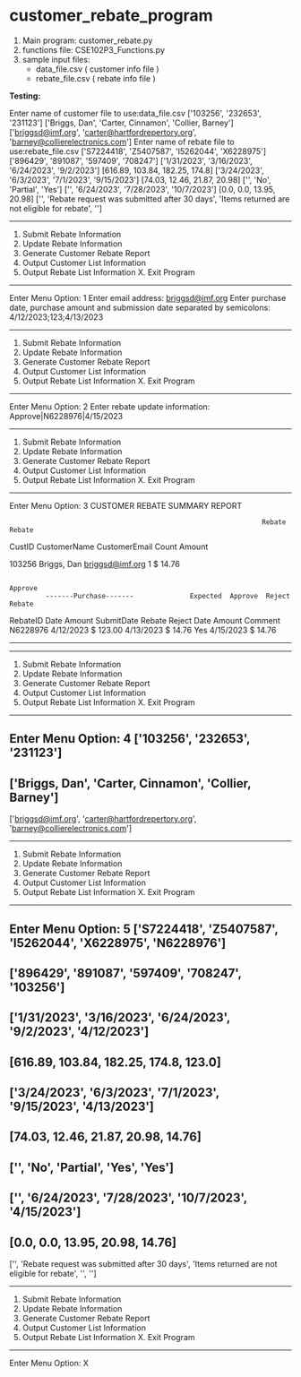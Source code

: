 # customer_rebate_program

1. Main program: customer_rebate.py
2. functions file: CSE102P3_Functions.py 
3. sample input files:
   - data_file.csv ( customer info file )
   - rebate_file.csv ( rebate info file )

**Testing:**

Enter name of customer file to use:data_file.csv
['103256', '232653', '231123'] ['Briggs, Dan', 'Carter, Cinnamon', 'Collier, Barney'] ['briggsd@imf.org', 'carter@hartfordrepertory.org', 'barney@collierelectronics.com']
Enter name of rebate file to use:rebate_file.csv
['S7224418', 'Z5407587', 'I5262044', 'X6228975'] ['896429', '891087', '597409', '708247'] ['1/31/2023', '3/16/2023', '6/24/2023', '9/2/2023'] [616.89, 103.84, 182.25, 174.8] ['3/24/2023', '6/3/2023', '7/1/2023', '9/15/2023'] [74.03, 12.46, 21.87, 20.98] ['', 'No', 'Partial', 'Yes'] ['', '6/24/2023', '7/28/2023', '10/7/2023'] [0.0, 0.0, 13.95, 20.98] ['', 'Rebate request was submitted after 30 days', 'Items returned are not eligible for rebate', '']

------------------------
1. Submit Rebate Information
2. Update Rebate Information
3. Generate Customer Rebate Report
4. Output Customer List Information
5. Output Rebate List Information
X. Exit Program
------------------------
Enter Menu Option: 1
Enter email address: briggsd@imf.org
Enter purchase date, purchase amount and submission date separated by semicolons: 4/12/2023;123;4/13/2023

------------------------ 
1. Submit Rebate Information
2. Update Rebate Information
3. Generate Customer Rebate Report
4. Output Customer List Information
5. Output Rebate List Information
X. Exit Program 
------------------------
Enter Menu Option: 2
Enter rebate update information: Approve|N6228976|4/15/2023

------------------------ 
1. Submit Rebate Information
2. Update Rebate Information
3. Generate Customer Rebate Report
4. Output Customer List Information
5. Output Rebate List Information
X. Exit Program 
------------------------
Enter Menu Option: 3
CUSTOMER REBATE SUMMARY REPORT


                                                                   Rebate      Rebate
CustID  CustomerName               CustomerEmail                    Count      Amount

103256  Briggs, Dan                briggsd@imf.org                      1  $   14.76

                                                                    Approve
             -------Purchase-------              Expected  Approve  Reject        Rebate
   RebateID  Date            Amount  SubmitDate    Rebate   Reject  Date          Amount  Comment
   N6228976  4/12/2023   $   123.00  4/13/2023   $  14.76    Yes    4/15/2023   $  14.76
________________________________________________________________________________

------------------------
1. Submit Rebate Information
2. Update Rebate Information
3. Generate Customer Rebate Report
4. Output Customer List Information
5. Output Rebate List Information
X. Exit Program
------------------------
Enter Menu Option: 4
['103256', '232653', '231123']
----------
['Briggs, Dan', 'Carter, Cinnamon', 'Collier, Barney']
----------
['briggsd@imf.org', 'carter@hartfordrepertory.org', 'barney@collierelectronics.com']

------------------------
1. Submit Rebate Information
2. Update Rebate Information
3. Generate Customer Rebate Report
4. Output Customer List Information
5. Output Rebate List Information
X. Exit Program
------------------------
Enter Menu Option: 5
['S7224418', 'Z5407587', 'I5262044', 'X6228975', 'N6228976']
----------
['896429', '891087', '597409', '708247', '103256']
----------
['1/31/2023', '3/16/2023', '6/24/2023', '9/2/2023', '4/12/2023']
----------
[616.89, 103.84, 182.25, 174.8, 123.0]
----------
['3/24/2023', '6/3/2023', '7/1/2023', '9/15/2023', '4/13/2023']
----------
[74.03, 12.46, 21.87, 20.98, 14.76]
----------
['', 'No', 'Partial', 'Yes', 'Yes']
----------
['', '6/24/2023', '7/28/2023', '10/7/2023', '4/15/2023']
----------
[0.0, 0.0, 13.95, 20.98, 14.76]
----------
['', 'Rebate request was submitted after 30 days', 'Items returned are not eligible for rebate', '', '']

------------------------
1. Submit Rebate Information
2. Update Rebate Information
3. Generate Customer Rebate Report
4. Output Customer List Information
5. Output Rebate List Information
X. Exit Program
------------------------
Enter Menu Option: X
